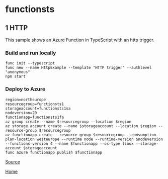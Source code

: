 # functionsts

## 1 HTTP
This sample shows an Azure Function in TypeScript with an http trigger.

### Build and run locally
```
func init --typescript
func new --name HttpExample --template "HTTP trigger" --authlevel "anonymous"
npm start
```

### Deploy to Azure
```
region=northeurope
resourcegroup=functionsts1
storageaccount=functionsts1sa
nodeversion=20
functionapp=functionsts1fa
az group create --name $resourcegroup --location $region
az storage account create --name $storageaccount --location $region --resource-group $resourcegroup 
az functionapp create --resource-group $resourcegroup --consumption-plan-location westeurope --runtime node --runtime-version $nodeversion --functions-version 4 --name $functionapp --os-type linux --storage-account $storageaccount
func azure functionapp publish $functionapp
```

[Source](https://learn.microsoft.com/azure/azure-functions/create-first-function-cli-typescript)

[Home](../README.md)